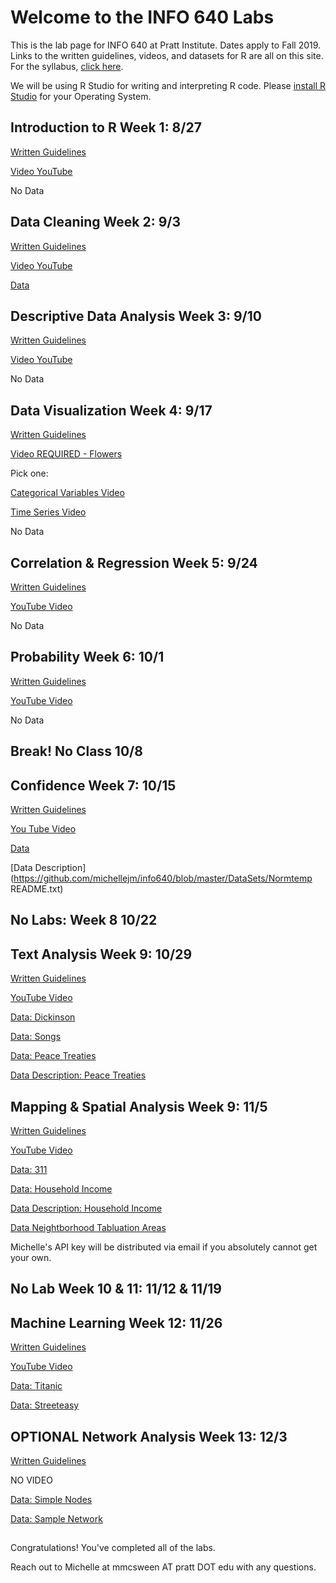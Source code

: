 # Welcome to the INFO 640 Labs

This is the lab page for INFO 640 at Pratt Institute. Dates apply to Fall 2019. 
Links to the written guidelines, videos, and datasets for R are all on this site. For the syllabus, [click here](https://github.com/michellejm/info640/blob/master/INFO640_Syllabus_Fall19.pdf). 

We will be using R Studio for writing and interpreting R code. Please [install R Studio](https://github.com/michellejm/info640/blob/master/DownloadR.md) for your Operating System. 


## Introduction to R Week 1: 8/27

[Written Guidelines](https://github.com/michellejm/info640/blob/master/Labs/IntroductionR_INFO640.pdf)


[Video YouTube](https://www.youtube.com/watch?v=qxuElqKiXlE&list=PLbaPbW93g99rMT60_z7vKP_Vs-BnCBJJL&index=3)

No Data

## Data Cleaning Week 2: 9/3

[Written Guidelines](https://github.com/michellejm/info640/blob/master/Labs/DataCleaningR_INFO640.pdf)

[Video YouTube](https://www.youtube.com/watch?v=TGqQZdzz6i8&list=PLbaPbW93g99rMT60_z7vKP_Vs-BnCBJJL&index=8)

[Data](https://github.com/michellejm/info640/blob/master/DataSets/mealplan.csv)

## Descriptive Data Analysis Week 3: 9/10

[Written Guidelines](https://github.com/michellejm/info640/blob/master/Labs/DescriptiveDataAnalysisR_INFO640.pdf)

[Video YouTube](https://www.youtube.com/watch?v=Hu_8R62OlEs&list=PLbaPbW93g99rMT60_z7vKP_Vs-BnCBJJL&index=1)

No Data

## Data Visualization Week 4: 9/17

[Written Guidelines](https://github.com/michellejm/info640/blob/master/Labs/DataVisualizationR_INFO640.pdf)

[Video REQUIRED - Flowers](https://youtu.be/vL8mKs9J1Mc)

Pick one:

[Categorical Variables Video](https://youtu.be/wE3Y_vfIIvU)

[Time Series Video](https://youtu.be/8z0upSZYpZI)

No Data

## Correlation & Regression Week 5: 9/24

[Written Guidelines](https://github.com/michellejm/info640/blob/master/Labs/RegressionR_INFO640.pdf)

[YouTube Video](https://www.youtube.com/watch?v=Bf5RM_CvJic&list=PLbaPbW93g99rMT60_z7vKP_Vs-BnCBJJL&index=5)

No Data

## Probability Week 6: 10/1

[Written Guidelines](https://github.com/michellejm/info640/blob/master/Labs/ProbabilityR_INFO640.pdf)

[YouTube Video](https://www.youtube.com/watch?v=N7rKPQop1aM&list=PLbaPbW93g99rMT60_z7vKP_Vs-BnCBJJL&index=2)

No Data

## Break! No Class 10/8


## Confidence Week 7: 10/15

[Written Guidelines](https://github.com/michellejm/info640/blob/master/Labs/ConfidenceR_INFO640.pdf)

[You Tube Video](https://youtu.be/KPv-_bchy1Y)

[Data](https://github.com/michellejm/info640/blob/master/DataSets/Normtemp.csv)

[Data Description](https://github.com/michellejm/info640/blob/master/DataSets/Normtemp README.txt)

## No Labs: Week 8 10/22 

## Text Analysis Week 9: 10/29

[Written Guidelines](https://github.com/michellejm/info640/blob/master/Labs/TextAnalysisR_INFO640.pdf)


[YouTube Video](https://www.youtube.com/watch?v=Dw7i8XTKe0g&list=PLbaPbW93g99rMT60_z7vKP_Vs-BnCBJJL&index=7)

[Data: Dickinson](https://github.com/michellejm/info640/blob/master/DataSets/Because-death_Dickinson.txt)

[Data: Songs](https://github.com/michellejm/info640/blob/master/DataSets/songdata.csv)

[Data: Peace Treaties](https://github.com/michellejm/info640/blob/master/DataSets/pax_20_02_2018_1_CSV.csv)

[Data Description: Peace Treaties](https://github.com/michellejm/info640/blob/master/DataSets/PA_X_codebook_Version1_Feb_20_20.pdf)


## Mapping & Spatial Analysis Week 9: 11/5

[Written Guidelines](https://github.com/michellejm/info640/blob/master/Labs/MappingR_INFO640.pdf)

[YouTube Video](https://www.youtube.com/watch?v=QRVvb4fWnRg&list=PLbaPbW93g99rMT60_z7vKP_Vs-BnCBJJL&index=6)

[Data: 311](https://github.com/michellejm/info640/blob/master/DataSets/311_Service_Requests_from_2010_to_present.csv)

[Data: Household Income](https://github.com/michellejm/info640/blob/master/DataSets/medianhouseholdincomecensustract.csv)

[Data Description: Household Income](https://github.com/michellejm/info640/blob/master/DataSets/metadatamedianhouseholdincomecensustract.txt)

[Data Neightborhood Tabluation Areas](https://github.com/michellejm/info640/tree/master/DataSets/Neighborhood%20Tabulation%20Areas-20191108)

Michelle's API key will be distributed via email if you absolutely cannot get your own.


## No Lab Week 10 & 11: 11/12 & 11/19



## Machine Learning Week 12: 11/26

[Written Guidelines](https://github.com/michellejm/info640/blob/master/Labs/MachineLearningR_INFO640.pdf)


[YouTube Video](https://www.youtube.com/watch?v=mpykKFdLnMU&list=PLbaPbW93g99rMT60_z7vKP_Vs-BnCBJJL&index=4)

[Data: Titanic](https://github.com/michellejm/info640/blob/master/DataSets/titanic/)

[Data: Streeteasy](https://github.com/michellejm/info640/blob/master/DataSets/streeteasy.csv)


## OPTIONAL Network Analysis Week 13: 12/3

[Written Guidelines](https://github.com/michellejm/info640/blob/master/Labs/NetworkAnalysisR_INFO640.pdf)

NO VIDEO

[Data: Simple Nodes](https://github.com/michellejm/info640/blob/master/DataSets/nodes.csv)


[Data: Sample Network](https://github.com/michellejm/info640/blob/master/DataSets/Sample_network.csv)



## 
Congratulations! You've completed all of the labs. 

Reach out to Michelle at mmcsween AT pratt DOT edu with any questions. 

